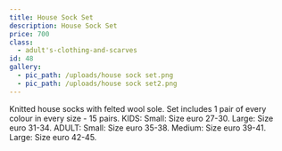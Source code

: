 ```yaml
---
title: House Sock Set
description: House Sock Set
price: 700
class:
  - adult's-clothing-and-scarves
id: 48
gallery:
  - pic_path: /uploads/house sock set.png
  - pic_path: /uploads/house sock set2.png
---
```



Knitted house socks with felted wool sole. Set includes 1 pair of every colour in every size - 15 pairs. KIDS: Small: Size euro 27-30. Large: Size euro 31-34. ADULT: Small: Size euro 35-38. Medium: Size euro 39-41. Large: Size euro 42-45.